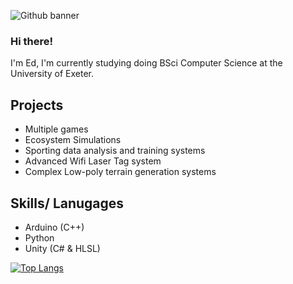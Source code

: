 ![Github banner](https://github.com/edf1101/edf1101/assets/96292907/0ce94e61-919a-45e6-adaa-d95b6248bf6e)

### Hi there!
I'm Ed, I'm currently studying doing BSci Computer Science at the University of Exeter.

## Projects
- Multiple games
- Ecosystem Simulations
- Sporting data analysis and training systems
- Advanced Wifi Laser Tag system
- Complex Low-poly terrain generation systems


## Skills/ Lanugages
- Arduino (C++)
- Python
- Unity (C# & HLSL)

[![Top Langs](https://github-readme-stats-git-masterrstaa-rickstaa.vercel.app/api/top-langs/?username=edf1101&theme=transparent&layout=compact)](https://github.com/edf1101/github-readme-stats)

